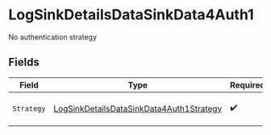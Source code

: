 # LogSinkDetailsDataSinkData4Auth1

No authentication strategy


## Fields

| Field                                                                                                       | Type                                                                                                        | Required                                                                                                    | Description                                                                                                 | Example                                                                                                     |
| ----------------------------------------------------------------------------------------------------------- | ----------------------------------------------------------------------------------------------------------- | ----------------------------------------------------------------------------------------------------------- | ----------------------------------------------------------------------------------------------------------- | ----------------------------------------------------------------------------------------------------------- |
| `Strategy`                                                                                                  | [LogSinkDetailsDataSinkData4Auth1Strategy](../../models/shared/logsinkdetailsdatasinkdata4auth1strategy.md) | :heavy_check_mark:                                                                                          | No authentication strategy                                                                                  | none                                                                                                        |